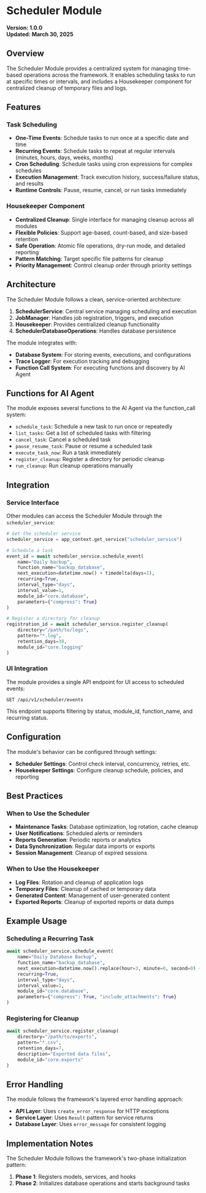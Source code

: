 # Scheduler Module

**Version: 1.0.0**  
**Updated: March 30, 2025**

## Overview

The Scheduler Module provides a centralized system for managing time-based operations across the framework. It enables scheduling tasks to run at specific times or intervals, and includes a Housekeeper component for centralized cleanup of temporary files and logs.

## Features

### Task Scheduling

- **One-Time Events**: Schedule tasks to run once at a specific date and time
- **Recurring Events**: Schedule tasks to repeat at regular intervals (minutes, hours, days, weeks, months)
- **Cron Scheduling**: Schedule tasks using cron expressions for complex schedules
- **Execution Management**: Track execution history, success/failure status, and results
- **Runtime Controls**: Pause, resume, cancel, or run tasks immediately

### Housekeeper Component

- **Centralized Cleanup**: Single interface for managing cleanup across all modules
- **Flexible Policies**: Support age-based, count-based, and size-based retention
- **Safe Operation**: Atomic file operations, dry-run mode, and detailed reporting
- **Pattern Matching**: Target specific file patterns for cleanup
- **Priority Management**: Control cleanup order through priority settings

## Architecture

The Scheduler Module follows a clean, service-oriented architecture:

1. **SchedulerService**: Central service managing scheduling and execution
2. **JobManager**: Handles job registration, triggers, and execution
3. **Housekeeper**: Provides centralized cleanup functionality
4. **SchedulerDatabaseOperations**: Handles database persistence

The module integrates with:
- **Database System**: For storing events, executions, and configurations
- **Trace Logger**: For execution tracking and debugging
- **Function Call System**: For executing functions and discovery by AI Agent

## Functions for AI Agent

The module exposes several functions to the AI Agent via the function_call system:

- `schedule_task`: Schedule a new task to run once or repeatedly
- `list_tasks`: Get a list of scheduled tasks with filtering
- `cancel_task`: Cancel a scheduled task
- `pause_resume_task`: Pause or resume a scheduled task
- `execute_task_now`: Run a task immediately
- `register_cleanup`: Register a directory for periodic cleanup
- `run_cleanup`: Run cleanup operations manually

## Integration

### Service Interface

Other modules can access the Scheduler Module through the `scheduler_service`:

```python
# Get the scheduler service
scheduler_service = app_context.get_service("scheduler_service")

# Schedule a task
event_id = await scheduler_service.schedule_event(
    name="Daily backup",
    function_name="backup_database",
    next_execution=datetime.now() + timedelta(days=1),
    recurring=True,
    interval_type="days",
    interval_value=1,
    module_id="core.database",
    parameters={"compress": True}
)

# Register a directory for cleanup
registration_id = await scheduler_service.register_cleanup(
    directory="/path/to/logs",
    pattern="*.log",
    retention_days=30,
    module_id="core.logging"
)
```

### UI Integration

The module provides a single API endpoint for UI access to scheduled events:

```
GET /api/v1/scheduler/events
```

This endpoint supports filtering by status, module_id, function_name, and recurring status.

## Configuration

The module's behavior can be configured through settings:

- **Scheduler Settings**: Control check interval, concurrency, retries, etc.
- **Housekeeper Settings**: Configure cleanup schedule, policies, and reporting

## Best Practices

### When to Use the Scheduler

- **Maintenance Tasks**: Database optimization, log rotation, cache cleanup
- **User Notifications**: Scheduled alerts or reminders
- **Reports Generation**: Periodic reports or analytics
- **Data Synchronization**: Regular data imports or exports
- **Session Management**: Cleanup of expired sessions

### When to Use the Housekeeper

- **Log Files**: Rotation and cleanup of application logs
- **Temporary Files**: Cleanup of cached or temporary data
- **Generated Content**: Management of user-generated content
- **Exported Reports**: Cleanup of exported reports or data dumps

## Example Usage

### Scheduling a Recurring Task

```python
await scheduler_service.schedule_event(
    name="Daily Database Backup",
    function_name="backup_database",
    next_execution=datetime.now().replace(hour=3, minute=0, second=0) + timedelta(days=1),
    recurring=True,
    interval_type="days",
    interval_value=1,
    module_id="core.database",
    parameters={"compress": True, "include_attachments": True}
)
```

### Registering for Cleanup

```python
await scheduler_service.register_cleanup(
    directory="/path/to/exports",
    pattern="*.csv",
    retention_days=7,
    description="Exported data files",
    module_id="core.exports"
)
```

## Error Handling

The module follows the framework's layered error handling approach:

- **API Layer**: Uses `create_error_response` for HTTP exceptions
- **Service Layer**: Uses `Result` pattern for service returns
- **Database Layer**: Uses `error_message` for consistent logging

## Implementation Notes

The Scheduler Module follows the framework's two-phase initialization pattern:

1. **Phase 1**: Registers models, services, and hooks
2. **Phase 2**: Initializes database operations and starts background tasks

